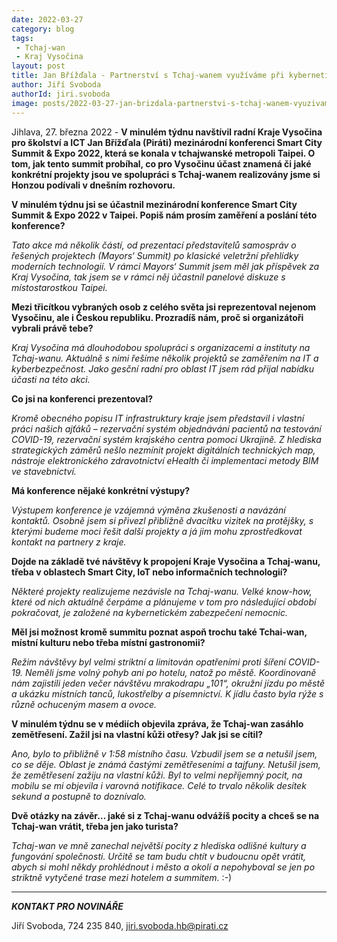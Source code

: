 ```yaml
---
date: 2022-03-27
category: blog
tags:
 - Tchaj-wan
 - Kraj Vysočina
layout: post
title: Jan Břížďala - Partnerství s Tchaj-wanem využíváme při kybernetickém zabezpečení nemocnic 
author: Jiří Svoboda
authorId: jiri.svoboda
image: posts/2022-03-27-jan-brizdala-partnerstvi-s-tchaj-wanem-vyuzivame-pri-kybernetickem-zabezpeceni-nemocnic.jpg
---
```


Jihlava, 27. března 2022 - **V minulém týdnu navštívil radní Kraje Vysočina pro školství a ICT Jan Břížďala (Piráti) mezinárodní konferenci Smart City Summit & Expo 2022, která se konala v tchajwanské metropoli Taipei. O tom, jak tento summit probíhal, co pro Vysočinu účast znamená či jaké konkrétní projekty jsou ve spolupráci s Tchaj-wanem realizovány jsme si Honzou podívali v dnešním rozhovoru.**

**V minulém týdnu jsi se účastnil mezinárodní konference Smart City Summit & Expo 2022 v Taipei. Popiš nám prosím zaměření a poslání této konference?**

*Tato akce má několik částí, od prezentací představitelů samospráv o řešených projektech (Mayors‘ Summit) po klasické veletržní přehlídky moderních technologií. V rámci Mayors‘ Summit jsem měl jak příspěvek za Kraj Vysočina, tak jsem se v rámci něj účastnil panelové diskuze s místostarostkou Taipei.*

**Mezi třicítkou vybraných osob z celého světa jsi reprezentoval nejenom Vysočinu, ale i Českou republiku. Prozradíš nám, proč si organizátoři vybrali právě tebe?**

*Kraj Vysočina má dlouhodobou spolupráci s organizacemi a instituty na Tchaj-wanu. Aktuálně s nimi řešíme několik projektů se zaměřením na IT a kyberbezpečnost. Jako gesční radní pro oblast IT jsem rád přijal nabídku účasti na této akci.*

**Co jsi na konferenci prezentoval?**

*Kromě obecného popisu IT infrastruktury kraje jsem představil i vlastní práci našich ajťáků – rezervační systém objednávání pacientů na testování COVID-19, rezervační systém krajského centra pomoci Ukrajině. Z hlediska strategických záměrů nešlo nezmínit projekt digitálních technických map, nástroje elektronického zdravotnictví eHealth či implementaci metody BIM ve stavebnictví.*

**Má konference nějaké konkrétní výstupy?**

*Výstupem konference je vzájemná výměna zkušenosti a navázání kontaktů. Osobně jsem si přivezl přibližně dvacítku vizitek na protějšky, s kterými budeme moci řešit další projekty a já jim mohu zprostředkovat kontakt na partnery z kraje.*

**Dojde na základě tvé návštěvy k propojení Kraje Vysočina a Tchaj-wanu, třeba v oblastech Smart City, IoT nebo informačních technologií?**

*Některé projekty realizujeme nezávisle na Tchaj-wanu. Velké know-how, které od nich aktuálně čerpáme a plánujeme v tom pro následující období pokračovat, je založené na kybernetickém zabezpečení nemocnic.* 

**Měl jsi možnost kromě summitu poznat aspoň trochu také Tchai-wan, místní kulturu nebo třeba místní gastronomii?**

*Režim návštěvy byl velmi striktní a limitován opatřeními proti šíření COVID-19. Neměli jsme volný pohyb ani po hotelu, natož po městě. Koordinovaně nám zajistili jeden večer návštěvu mrakodrapu „101“, okružní jízdu po městě a ukázku místních tanců, lukostřelby a písemnictví. K jídlu často byla rýže s různě ochuceným masem a ovoce.*

**V minulém týdnu se v médiích objevila zpráva, že Tchaj-wan zasáhlo zemětřesení. Zažil jsi na vlastní kůži otřesy? Jak jsi se cítil?**

*Ano, bylo to přibližně v 1:58 místního času. Vzbudil jsem se a netušil jsem, co se děje. Oblast je známá častými zemětřeseními a tajfuny. Netušil jsem, že zemětřesení zažiju na vlastní kůži. Byl to velmi nepříjemný pocit, na mobilu se mi objevila i varovná notifikace. Celé to trvalo několik desítek sekund a postupně to doznívalo.*

**Dvě otázky na závěr… jaké si z Tchaj-wanu odvážíš pocity a chceš se na Tchaj-wan vrátit, třeba jen jako turista?**

*Tchaj-wan ve mně zanechal největší pocity z hlediska odlišné kultury a fungování společnosti. Určitě se tam budu chtít v budoucnu opět vrátit, abych si mohl někdy prohlédnout i město a okolí a nepohyboval se jen po striktně vytyčené trase mezi hotelem a summitem.* :-) 

---

***KONTAKT PRO NOVINÁŘE*** 

Jiří Svoboda, 724 235 840, <jiri.svoboda.hb@pirati.cz>
